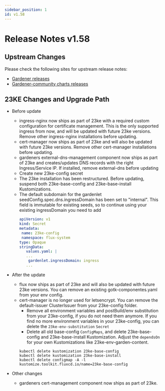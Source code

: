 ```yaml
---
sidebar_position: 1
id: v1.58
---
```


# Release Notes v1.58

## Upstream Changes

Please check the following sites for upstream release notes:

- [Gardener releases](https://github.com/gardener/gardener/releases)
- [Gardener-community charts releases](https://github.com/gardener-community/gardener-charts/releases)

## 23KE Changes and Upgrade Path

- Before update
  - ingress-nginx now ships as part of 23ke with a required custom configuration for certificate management. This is the only supported ingress from now, and will be updated with future 23ke versions. Remove other ingress-nginx installations before updating.
  - cert-manager now ships as part of 23ke and will also be updated with future 23ke versions. Remove other cert-manager installations before updating.
  - gardeners external-dns-management component now ships as part of 23ke and creates/updates DNS records with the right Ingress/Service IP. If installed, remove external-dns before updating
  - Create new 23ke-config secret
  - The 23ke installation has been restructured. Before updating, suspend both 23ke-base-config and 23ke-base-install Kustomizations.
  - The default subdomain for the gardenlet seedConfig.spec.dns.ingressDomain has been set to "internal". This field is immutable for existing seeds, so to continue using your existing ingressDomain you need to add
	```yaml
	apiVersion: v1
	kind: Secret
	metadata:
	 name: 23ke-config
	 namespace: flux-system
	type: Opaque
	stringData:
	   values.yaml: |
	   ...
		gardenlet.ingressDomain: ingress
	   ...
	```

- After the update
  - flux now ships as part of 23ke and will also be updated with future 23ke versions. You can remove an existing gotk-componentes.yaml from your env config.
  - cert-manager is no longer used for letsencrypt. You can remove the default-issuer ClusterIssuer from your 23ke-config folder.
	- Remove all environment variables and postBuild/env substitution from your 23ke-config, if you do not need them anymore. If you find no more environment variables in your 23ke-config, you can delete the `23ke-env-substitution` `Secret`
	- Delete all old base-config `ConfigMaps`, and delete 23ke-base-config and 23ke-base-install Kustomization. Adjust the `dependsOn` for your own Kustomizations like 23ke-env-garden-content.
	```shell
	kubectl delete kustomization 23ke-base-config
	kubectl delete kustomization 23ke-base-install
	kubectl delete configmap -A -l kustomize.toolkit.fluxcd.io/name=23ke-base-config
	```

- Other changes
  - gardeners cert-management component now ships as part of 23ke.
